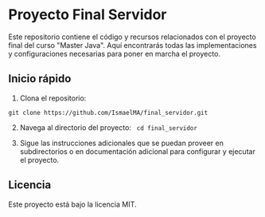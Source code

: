 # Proyecto Final Servidor

Este repositorio contiene el código y recursos relacionados con el proyecto final del curso "Master Java". Aquí encontrarás todas las implementaciones y configuraciones necesarias para poner en marcha el proyecto.

## Inicio rápido

1. Clona el repositorio:

  ``` git clone https://github.com/IsmaelMA/final_servidor.git ```
  
2. Navega al directorio del proyecto:
    ```  cd final_servidor ```

3. Sigue las instrucciones adicionales que se puedan proveer en subdirectorios o en documentación adicional para configurar y ejecutar el proyecto.

## Licencia

Este proyecto está bajo la licencia MIT.
   
  
